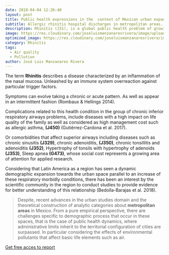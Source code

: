 ```yaml
---
date: 2018-04-04 12:26:40
layout: post
title: Public health expressions in the  context of Mexican urban expansion.
subtitle: Allergic rhinitis hospital discharges in metropolitan areas..
description: Rhinitis (J31), is a global public health problem of growing incidence that often has been associated to factors such as the population transition to urban areas (González-Díaz et al. 2016), particularly considering environmental externalities linked to air quality that urbanization processes generate.
image: https://res.cloudinary.com/joseluismanzanaresrivera/image/upload/v1584403370/PLACAS2_elycb9.jpg
optimized_image: https://res.cloudinary.com/joseluismanzanaresrivera/image/upload/v1584403370/PLACAS2_elycb9.jpg
category: Rhinitis
tags:
  - Air quality
  - Pollution
author: José Luis Manzanares Rivera
---
```

The term **Rhinitis** describes a disease characterized by an inflammation of the nasal mucosa. Unleashed by an immune system overreaction against particular trigger factors. 

Symptoms can evolve taking a chronic or acute pattern. As well as appear in an intermittent fashion (Rombaux & Hellings 2014).

Complications related to this health condition in the group of chronic inferior respiratory airways problems, include diseases with a high impact on life quality of the family as well as considered as high management cost such as allergic asthma, **(J450)** (Gutiérrez-Cardona et al. 2017).

Or comorbidities that affect superior airways including diseases such as chronic sinusitis **(J329)**, chronic adenoiditis, **(J350)**, chronic tonsillitis and adenoiditis **(J352)**, Hypertrophy of tonsils with hypertrophy of adenoids **(J353)**, Sleep apnea **(G473)**, whose social cost represents a growing area of attention for applied research. 

Considering that Latin America as a region has seen a dynamic demographic expansion towards the urban space parallel to an increase of these respiratory morbidly conditions, there has been an interest by the scientific community in the region to conduct studies to provide evidence for better understanding of this relationship (Bedolla-Barajas et al. 2018).



> Despite, recent advances in the urban studies domain and the theoretical construction of analytic categories about **metropolitan areas** in Mexico. From a pure empirical perspective, there are challenges specific to demographic process that occur in these spaces, that is the case of public health dynamics, where administrative limits inherit to the territorial configuration of cities are surpassed. In particular considering the effects of environmental pollutants that affect basic life elements such as air.






[Get free acces to report](https://rinitis-alergica-mexico.netlify.com/introducci%C3%B3n/)


